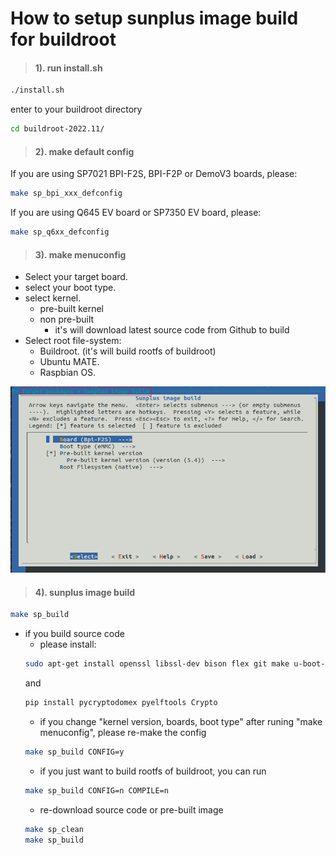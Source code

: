 # How to setup sunplus image build for buildroot
>#### 1). run install.sh
```bash
./install.sh
```
enter to your buildroot directory
```bash
cd buildroot-2022.11/
```
>#### 2). make default config
If you are using SP7021 BPI-F2S, BPI-F2P or DemoV3 boards, please: 
```bash
make sp_bpi_xxx_defconfig
```
If you are using Q645 EV board or SP7350 EV board, please:
```bash
make sp_q6xx_defconfig
```
>#### 3). make menuconfig
* Select your target board.
* select your boot type.
* select kernel. 
    * pre-built kernel
    * non pre-built
        * it's will download latest source code from Github to build
* Select root file-system:
    * Buildroot. (it's will build rootfs of buildroot)
    * Ubuntu MATE. 
    * Raspbian OS.

![](pic/kconfig0.png)

>#### 4). sunplus image build
```bash
make sp_build
```
* if you build source code
    * please install:
    ```bash
    sudo apt-get install openssl libssl-dev bison flex git make u-boot-tools libmpc-dev libgmp-dev pip
    ```
    and 
    ```bash
    pip install pycryptodomex pyelftools Crypto
    ```
    * if you change "kernel version, boards, boot type" after runing "make menuconfig", please re-make the config
    ```bash
    make sp_build CONFIG=y
    ```
    * if you just want to build rootfs of buildroot, you can run
    ```bash
    make sp_build CONFIG=n COMPILE=n
    ```
    * re-download source code or pre-built image
    ```bash
    make sp_clean
    make sp_build
    ```
